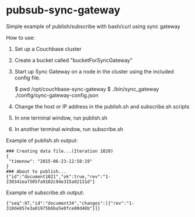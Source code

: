 # pubsub-sync-gateway
Simple example of publish/subscribe with bash/curl using sync gateway

How to use:

1.  Set up a Couchbase cluster
2.  Create a bucket called "bucketForSyncGateway"
3.  Start up Sync Gateway on a node in the cluster using the included config file.

    $ pwd
    /opt/couchbase-sync-gateway
    $ ./bin/sync_gateway ./config/sync-gateway-config.json 

4.  Change the host or IP address in the publish.sh and subscribe.sh scripts 
5.  In one terminal window, run publish.sh
6.  In another terminal window, run subscribe.sh

Example of publish.sh output:

    ### Creating data file...(Iteration 1020)
    {
     "timenow": "2015-06-23-12:58:19" 
    }
    ### About to publish...
    {"id":"document1021","ok":true,"rev":"1-230341ea7505fa9102c94e315a92131d"}

Example of subscribe.sh output:

    {"seq":97,"id":"document34","changes":[{"rev":"1-310de857e3a01975b6ba5e0fce80d48b"}]}

